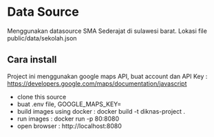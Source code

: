 # Data Source

Menggunakan datasource SMA Sederajat di sulawesi barat. Lokasi file public/data/sekolah.json

## Cara install

Project ini menggunakan google maps API, buat account dan API Key : https://developers.google.com/maps/documentation/javascript

- clone this source
- buat .env file, GOOGLE_MAPS_KEY=<google maps key>
- build images using docker : docker build -t diknas-project .
- run images : docker run -p 80:8080
- open browser : http://localhost:8080